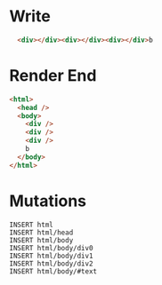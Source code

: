 # Write
```html
  <div></div><div></div><div></div>b
```

# Render End
```html
<html>
  <head />
  <body>
    <div />
    <div />
    <div />
    b
  </body>
</html>
```

# Mutations
```
INSERT html
INSERT html/head
INSERT html/body
INSERT html/body/div0
INSERT html/body/div1
INSERT html/body/div2
INSERT html/body/#text
```